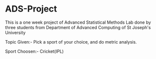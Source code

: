 # ADS-Project

This is a one week project of Advanced Statistical Methods Lab done by three students 
from Department of Advanced Computing of St Joseph's University

Topic Given:- Pick a sport of your choice, and do metric analysis.

Sport Choosen:- Cricket(IPL)


 
